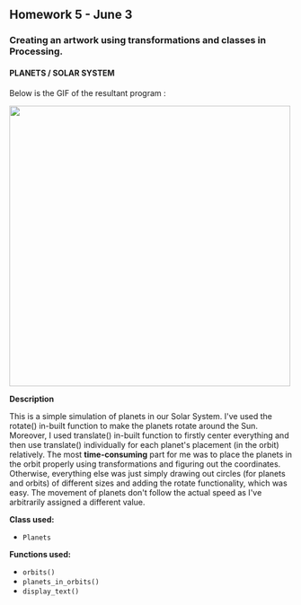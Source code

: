 ## Homework 5 - June 3

###  Creating an artwork using transformations and classes in Processing.

#### PLANETS / SOLAR SYSTEM

Below is the GIF of the resultant program :

<img src="https://github.com/ronit-singh/Intro_to_IM/blob/main/June%203/solar-final.gif" height="500">

**Description**

This is a simple simulation of planets in our Solar System. I've used the rotate() in-built function to make the planets rotate around the Sun. Moreover, I used  translate() in-built function to firstly center everything and then use translate() individually for each planet's placement (in the orbit) relatively. The most **time-consuming** part for me was to place the planets in the orbit properly using transformations and figuring out the coordinates. Otherwise, everything else was just simply drawing out circles (for planets and orbits) of different sizes and adding the rotate functionality, which was easy. The movement of planets don't follow the actual speed as I've arbitrarily assigned a different value.

**Class used:**
- ````Planets````

**Functions used:**
- ````orbits()````
- ````planets_in_orbits()````
- ````display_text()````


